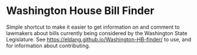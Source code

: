# Washington House Bill Finder

Simple shortcut to make it easier to get information on and comment to lawmakers about bills currently being considered by the Washington State Legislature.  See https://eldang.github.io/Washington-HB-finder/ to use, and for information about contributing.